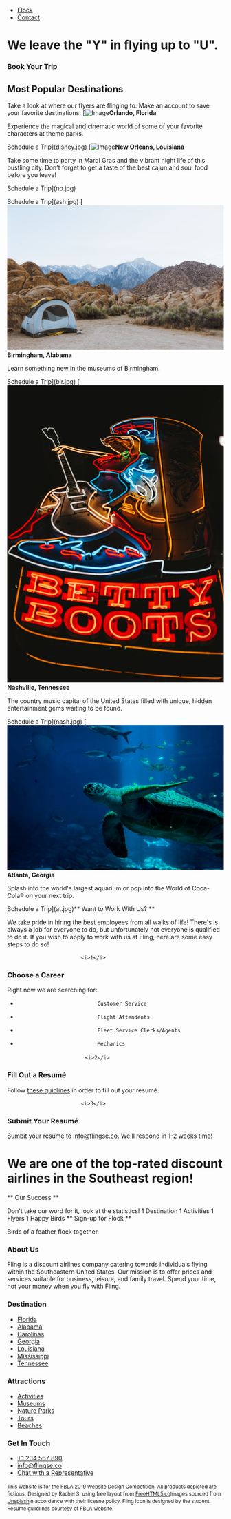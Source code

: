 * [Flock](pricing.html)
* [Contact](contact.html)

# We leave the "Y" in flying up to "U".

### Book Your Trip

## Most Popular Destinations

Take a look at where our flyers are flinging to. Make an account to save your favorite destinations.
[![Image](disney.jpg)**Orlando, Florida**

Experience the magical and cinematic world of some of your favorite characters at theme parks.

Schedule a Trip](disney.jpg) [![Image](no.jpg)**New Orleans, Louisiana**

Take some time to party in Mardi Gras and the vibrant night life of this bustling city. Don't forget to get a taste of the best cajun and soul food before you leave!

Schedule a Trip](no.jpg)

Schedule a Trip](ash.jpg) [![Image](bir.jpg)**Birmingham, Alabama**

Learn something new in the museums of Birmingham.

Schedule a Trip](bir.jpg) [![Image](nash.jpg)**Nashville, Tennessee**

The country music capital of the United States filled with unique, hidden entertainment gems waiting to be found.

Schedule a Trip](nash.jpg) [![Image](at.jpg)**Atlanta, Georgia**

Splash into the world's largest aquarium or pop into the World of Coca-Cola® on your next trip.

Schedule a Trip](at.jpg)**  Want to Work With Us? **

We take pride in hiring the best employees from all walks of life! There's is always a job for everyone to do,
						but unfortunately not everyone is qualified to do it. If you wish to apply to work with us at Fling, here are some easy steps to do so!

							<i>1</i>

### Choose a Career

Right now we are searching for:

* 								Customer Service

* 								Flight Attendents

* 								Fleet Service Clerks/Agents

* 								Mechanics

							<i>2</i>

### Fill Out a Resumé

Follow [these guidlines](https://www.fbla-pbl.org/cmh/electronic-resume-guidelines) in order to fill out your resumé.

							<i>3</i>

### Submit Your Resumé

Sumbit your resumé to info@flingse.co. We'll respond in 1-2 weeks time!

# We are one of the top-rated discount airlines in the Southeast region!

**  Our Success **

Don't take our word for it, look at the statistics!
1 Destination 1 Activities 1 Flyers 1 Happy Birds **  Sign-up for Flock **

Birds of a feather flock together.

### About Us

Fling is a discount airlines company catering towards individuals flying within the Southeastern United States.
								Our mission is to offer prices and services suitable for business, leisure, and family travel. Spend your time,
								not your money when you fly with Fling.

### Destination

* [Florida](#)
* [Alabama](#)
* [Carolinas](#)
* [Georgia](#)
* [Louisiana](#)
* [Mississippi](#)
* [Tennessee](#)

### Attractions

* [Activities](#)
* [Museums](#)
* [Nature Parks](#)
* [Tours](#)
* [Beaches](#)

### Get In Touch

* [+1 234 567 890](#)
* [info@flingse.co](#)
* [Chat with a Representative](#)

<small>This website is for the FBLA 2019 Website Design Competition. All products depicted are fictious.</small>
						<small>Designed by Rachel S. using free layout from [FreeHTML5.co](https://freehtml5.co/)Images sourced from [Unsplash](http://unsplash.com/)in accordance with their licesne policy.
							Fling Icon is designed by the student. Resumé guildlines courtesy of FBLA website.</small>
